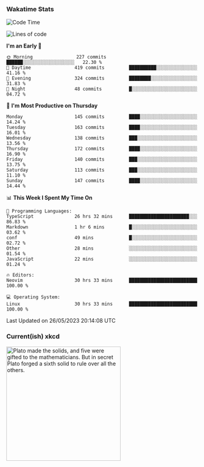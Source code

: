 ### Wakatime Stats
<!--START_SECTION:waka-->
![Code Time](http://img.shields.io/badge/Code%20Time-1%2C716%20hrs%2052%20mins-blue)

![Lines of code](https://img.shields.io/badge/From%20Hello%20World%20I%27ve%20Written-658.1%20thousand%20lines%20of%20code-blue)

**I'm an Early 🐤** 

```text
🌞 Morning                227 commits         ██████░░░░░░░░░░░░░░░░░░░   22.30 % 
🌆 Daytime                419 commits         ██████████░░░░░░░░░░░░░░░   41.16 % 
🌃 Evening                324 commits         ████████░░░░░░░░░░░░░░░░░   31.83 % 
🌙 Night                  48 commits          █░░░░░░░░░░░░░░░░░░░░░░░░   04.72 % 
```
📅 **I'm Most Productive on Thursday** 

```text
Monday                   145 commits         ████░░░░░░░░░░░░░░░░░░░░░   14.24 % 
Tuesday                  163 commits         ████░░░░░░░░░░░░░░░░░░░░░   16.01 % 
Wednesday                138 commits         ███░░░░░░░░░░░░░░░░░░░░░░   13.56 % 
Thursday                 172 commits         ████░░░░░░░░░░░░░░░░░░░░░   16.90 % 
Friday                   140 commits         ███░░░░░░░░░░░░░░░░░░░░░░   13.75 % 
Saturday                 113 commits         ███░░░░░░░░░░░░░░░░░░░░░░   11.10 % 
Sunday                   147 commits         ████░░░░░░░░░░░░░░░░░░░░░   14.44 % 
```


📊 **This Week I Spent My Time On** 

```text
💬 Programming Languages: 
TypeScript               26 hrs 32 mins      ██████████████████████░░░   86.83 % 
Markdown                 1 hr 6 mins         █░░░░░░░░░░░░░░░░░░░░░░░░   03.62 % 
conf                     49 mins             █░░░░░░░░░░░░░░░░░░░░░░░░   02.72 % 
Other                    28 mins             ░░░░░░░░░░░░░░░░░░░░░░░░░   01.54 % 
JavaScript               22 mins             ░░░░░░░░░░░░░░░░░░░░░░░░░   01.24 % 

🔥 Editors: 
Neovim                   30 hrs 33 mins      █████████████████████████   100.00 % 

💻 Operating System: 
Linux                    30 hrs 33 mins      █████████████████████████   100.00 % 
```


 Last Updated on 26/05/2023 20:14:08 UTC
<!--END_SECTION:waka-->

### Current(ish) xkcd
<a id="xkcd-a" title="Plato made the solids, and five were gifted to the mathematicians. But in secret Plato forged a sixth solid to rule over all the others." href="https://www.xkcd.com" target="_blank">
        <img align="center" id="xkcd-img" src="https://imgs.xkcd.com/comics/the_six_platonic_solids.png" alt="Plato made the solids, and five were gifted to the mathematicians. But in secret Plato forged a sixth solid to rule over all the others." height=300 />
</a>
